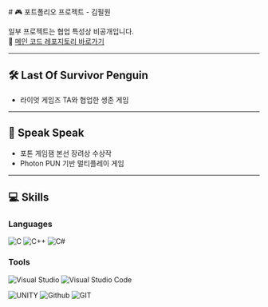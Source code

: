 <div align="left">
# 🎮 포트폴리오 프로젝트 - 김필원

일부 프로젝트는 협업 특성상 비공개입니다.  
🔗 [메인 코드 레포지토리 바로가기](https://github.com/Develowonn/Portfolio_Codes)

---

## 🛠 Last Of Survivor Penguin

- 라이엇 게임즈 TA와 협업한 생존 게임  
---

## 🎤 Speak Speak

- 포톤 게임잼 본선 장려상 수상작  
- Photon PUN 기반 멀티플레이 게임  
---

## 💻 Skills

### Languages
<div align="bottom">
  
![C](https://img.shields.io/badge/C-00599C?style=for-the-badge&logo=c&logoColor=white)
![C++](https://img.shields.io/badge/C%2B%2B-00599C?style=for-the-badge&logo=c%2B%2B&logoColor=white)
![C#](https://img.shields.io/badge/C%23-239120?style=for-the-badge&logo=c-sharp&logoColor=white)
<!--![Java](https://img.shields.io/badge/Java-ED8B00?style=for-the-badge&logo=openjdk&logoColor=white)-->
  
### Tools
<div align="bottom">

![Visual Studio](https://img.shields.io/badge/Visual_Studio-5C2D91?style=for-the-badge&logo=visual%20studio&logoColor=white)
![Visual Studio Code](https://img.shields.io/badge/Visual_Studio_Code-0078D4?style=for-the-badge&logo=visual%20studio%20code&logoColor=white)
<!--![IntelliJ_IDEA](https://img.shields.io/badge/IntelliJ_IDEA-000000.svg?style=for-the-badge&logo=intellij-idea&logoColor=white) </br>-->
![UNITY](https://img.shields.io/badge/Unity-100000?style=for-the-badge&logo=unity&logoColor=white)
![Github](https://img.shields.io/badge/GitHub-100000?style=for-the-badge&logo=github&logoColor=whit)
![GIT](https://img.shields.io/badge/GIT-E44C30?style=for-the-badge&logo=git&logoColor=white)








